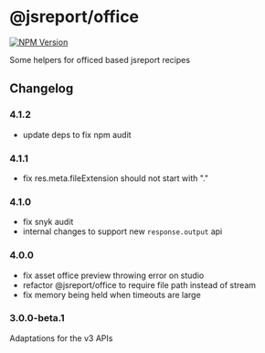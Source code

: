 # @jsreport/office
[![NPM Version](http://img.shields.io/npm/v/@jsreport/office.svg?style=flat-square)](https://npmjs.com/package/@jsreport/office)

Some helpers for officed based jsreport recipes

## Changelog

### 4.1.2

- update deps to fix npm audit

### 4.1.1

- fix res.meta.fileExtension should not start with "."

### 4.1.0

- fix snyk audit
- internal changes to support new `response.output` api

### 4.0.0

- fix asset office preview throwing error on studio
- refactor @jsreport/office to require file path instead of stream
- fix memory being held when timeouts are large

### 3.0.0-beta.1

Adaptations for the v3 APIs
